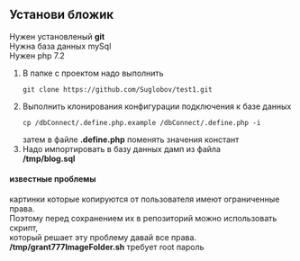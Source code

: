 ## Установи бложик
Нужен установленый **git**  
Нужна база данных mySql  
Нужен php 7.2  

1. В папке с проектом надо выполнить
    ```
    git clone https://github.com/Suglobov/test1.git
    ```
2. Выполнить клонирования конфигурации подключения к базе данных
    ```
    cp /dbConnect/.define.php.example /dbConnect/.define.php -i
    ```
    затем в файле **.define.php** поменять значения констант
3. Надо импортировать в базу данных дамп из файла  
    **/tmp/blog.sql**

#### известные проблемы
картинки которые копируются от пользователя имеют ограниченные права.  
Поэтому перед сохранением их в репозиторий можно использовать скрипт,  
который решает эту проблему давай все права.  
**/tmp/grant777ImageFolder.sh** требует root пароль
